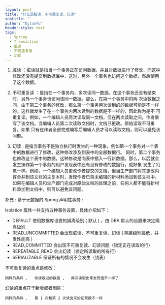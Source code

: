 ```yaml
---
layout: post
title: "什么是脏读，不可重复读，幻读"
subtitle: ''
author: "DylanYu"
header-style: text
tags:
  - Spring
  - Transaction
  - 脏读
  - 不可重复读
  - 幻读
---
```


1. 脏读 ：脏读就是指当一个事务正在访问数据，并且对数据进行了修改，而这种修改还没有提交到数据库中，这时，另外一个事务也访问这个数据，然后使用了这个数据。

2. 不可重复读 ：是指在一个事务内，多次读同一数据。在这个事务还没有结束时，另外一个事务也访问该同一数据。那么，在第一个事务中的两 次读数据之间，由于第二个事务的修改，那么第一个事务两次读到的的数据可能是不一样的。这样就发生了在一个事务内两次读到的数据是不一样的，因此称为是不 可重复读。例如，一个编辑人员两次读取同一文档，但在两次读取之间，作者重写了该文档。当编辑人员第二次读取文档时，文档已更改。原始读取不可重复。如果 只有在作者全部完成编写后编辑人员才可以读取文档，则可以避免该问题。

3. 幻读 : 是指当事务不是独立执行时发生的一种现象，例如第一个事务对一个表中的数据进行了修改，这种修改涉及到表中的全部数据行。 同时，第二个事务也修改这个表中的数据，这种修改是向表中插入一行新数据。那么，以后就会发生操作第一个事务的用户发现表中还有没有修改的数据行，就好象 发生了幻觉一样。例如，一个编辑人员更改作者提交的文档，但当生产部门将其更改内容合并到该文档的主复本时，发现作者已将未编辑的新材料添加到该文档中。 如果在编辑人员和生产部门完成对原始文档的处理之前，任何人都不能将新材料添加到文档中，则可以避免该问题。

补充 : 基于元数据的 Spring 声明性事务 :

Isolation 属性一共支持五种事务设置，具体介绍如下：

- DEFAULT 使用数据库设置的隔离级别 ( 默认 ) ，由 DBA 默认的设置来决定隔离级别 .
- READ_UNCOMMITTED 会出现脏读、不可重复读、幻读 ( 隔离级别最低，并发性能高 )
- READ_COMMITTED  会出现不可重复读、幻读问题（锁定正在读取的行）
- REPEATABLE_READ 会出幻读（锁定所读取的所有行）
- SERIALIZABLE 保证所有的情况不会发生（锁表）

不可重复读的重点是修改：

    同样的条件 ,   你读取过的数据 ,   再次读取出来发现值不一样了
幻读的重点在于新增或者删除：

    同样的条件 ,   第 1 次和第 2 次读出来的记录数不一样
